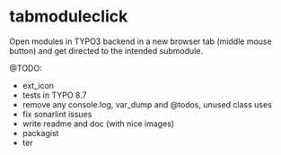 # tabmoduleclick
Open modules in TYPO3 backend in a new browser tab (middle mouse button) and get directed to the intended submodule.

@TODO:
- ext_icon
- tests in TYPO 8.7
- remove any console.log, var_dump and @todos, unused class uses
- fix sonarlint issues 
- write readme and doc (with nice images)
- packagist
- ter
